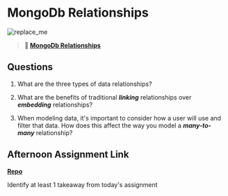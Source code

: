 # MongoDb Relationships

![replace_me](https://codeworks.blob.core.windows.net/public/assets/img/illustrations/placeholder.svg)

> **📖 [MongoDb Relationships](https://codeworksacademy.com/fs-student-guide/resources/wk5/02-Relationships)**

## Questions

1. What are the three types of data relationships?

2. What are the benefits of traditional ***linking*** relationships over ***embedding*** relationships?

3. When modeling data, it's important to consider how a user will use and filter that data. How does this affect the way you model a ***many-to-many*** relationship? 

## Afternoon Assignment Link

**[Repo](https://github.com/jsphbowers/<ASSIGNMENT_REPO>)**

Identify at least 1 takeaway from today's assignment
